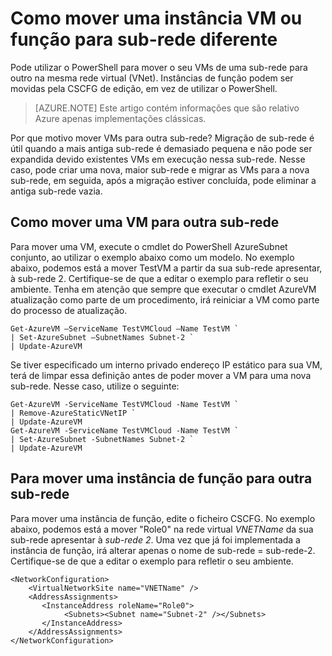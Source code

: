 <properties 
   pageTitle="Como mover uma instância VM ou função para sub-rede diferente"
   description="Saiba como mover VMs e instâncias de função para uma sub-rede diferente"
   services="virtual-network"
   documentationCenter="na"
   authors="jimdial"
   manager="carmonm"
   editor="tysonn" />
<tags 
   ms.service="virtual-network"
   ms.devlang="na"
   ms.topic="article"
   ms.tgt_pltfrm="na"
   ms.workload="infrastructure-services"
   ms.date="03/22/2016"
   ms.author="jdial" />

# <a name="how-to-move-a-vm-or-role-instance-to-a-different-subnet"></a>Como mover uma instância VM ou função para sub-rede diferente

Pode utilizar o PowerShell para mover o seu VMs de uma sub-rede para outro na mesma rede virtual (VNet). Instâncias de função podem ser movidas pela CSCFG de edição, em vez de utilizar o PowerShell.

>[AZURE.NOTE] Este artigo contém informações que são relativo Azure apenas implementações clássicas.

Por que motivo mover VMs para outra sub-rede? Migração de sub-rede é útil quando a mais antiga sub-rede é demasiado pequena e não pode ser expandida devido existentes VMs em execução nessa sub-rede. Nesse caso, pode criar uma nova, maior sub-rede e migrar as VMs para a nova sub-rede, em seguida, após a migração estiver concluída, pode eliminar a antiga sub-rede vazia.

## <a name="how-to-move-a-vm-to-another-subnet"></a>Como mover uma VM para outra sub-rede

Para mover uma VM, execute o cmdlet do PowerShell AzureSubnet conjunto, ao utilizar o exemplo abaixo como um modelo. No exemplo abaixo, podemos está a mover TestVM a partir da sua sub-rede apresentar, à sub-rede 2. Certifique-se de que a editar o exemplo para refletir o seu ambiente. Tenha em atenção que sempre que executar o cmdlet AzureVM atualização como parte de um procedimento, irá reiniciar a VM como parte do processo de atualização.

    Get-AzureVM –ServiceName TestVMCloud –Name TestVM `
  	| Set-AzureSubnet –SubnetNames Subnet-2 `
  	| Update-AzureVM

Se tiver especificado um interno privado endereço IP estático para sua VM, terá de limpar essa definição antes de poder mover a VM para uma nova sub-rede. Nesse caso, utilize o seguinte:

    Get-AzureVM -ServiceName TestVMCloud -Name TestVM `
  	| Remove-AzureStaticVNetIP `
  	| Update-AzureVM
    Get-AzureVM -ServiceName TestVMCloud -Name TestVM `
  	| Set-AzureSubnet -SubnetNames Subnet-2 `
  	| Update-AzureVM

## <a name="to-move-a-role-instance-to-another-subnet"></a>Para mover uma instância de função para outra sub-rede

Para mover uma instância de função, edite o ficheiro CSCFG. No exemplo abaixo, podemos está a mover "Role0" na rede virtual *VNETName* da sua sub-rede apresentar à *sub-rede 2*. Uma vez que já foi implementada a instância de função, irá alterar apenas o nome de sub-rede = sub-rede-2. Certifique-se de que a editar o exemplo para refletir o seu ambiente.

    <NetworkConfiguration>
        <VirtualNetworkSite name="VNETName" />
        <AddressAssignments>
           <InstanceAddress roleName="Role0">
                <Subnets><Subnet name="Subnet-2" /></Subnets>
           </InstanceAddress>
        </AddressAssignments>
    </NetworkConfiguration> 
